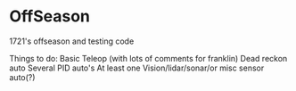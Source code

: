 # OffSeason
1721's offseason and testing code

Things to do:
  Basic Teleop (with lots of comments for franklin)
  Dead reckon auto
  Several PID auto's
  At least one Vision/lidar/sonar/or misc sensor auto(?)
